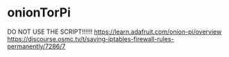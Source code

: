 # onionTorPi
DO NOT USE THE SCRIPT!!!!!!
https://learn.adafruit.com/onion-pi/overview <br>
https://discourse.osmc.tv/t/saving-iptables-firewall-rules-permanently/7286/7
